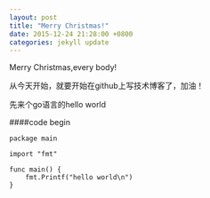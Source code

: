 ```yaml
---
layout: post
title: "Merry Christmas!"
date: 2015-12-24 21:28:00 +0800
categories: jekyll update
---
```


Merry Christmas,every body!


从今天开始，就要开始在github上写技术博客了，加油！

先来个go语言的hello world

####code begin

    package main
    
    import "fmt"
    
    func main() {
        fmt.Printf("hello world\n")
    }

